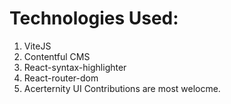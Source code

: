 # Technologies Used:
1. ViteJS
2. Contentful CMS
3. React-syntax-highlighter
4. React-router-dom
5. Acerternity UI
Contributions are most welocme.
